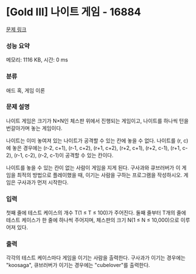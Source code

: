 # [Gold III] 나이트 게임 - 16884 

[문제 링크](https://www.acmicpc.net/problem/16884) 

### 성능 요약

메모리: 1116 KB, 시간: 0 ms

### 분류

애드 혹, 게임 이론

### 문제 설명

<p>나이트 게임은 크기가 N×N인 체스판 위에서 진행되는 게임이고, 나이트를 하나씩 턴을 번갈아가며 놓는 게임이다.</p>

<p>나이트는 이미 놓여져 있는 나이트가 공격할 수 있는 칸에 놓을 수 없다. 나이트를 (r, c)에 놓은 경우에는 (r-2, c+1), (r-1, c+2), (r+1, c+2), (r+2, c+1), (r+2, c-1), (r+1, c-2), (r-1, c-2), (r-2, c-1)이 공격할 수 있는 칸이다.</p>

<p>나이트를 놓을 수 있는 칸이 없는 사람이 게임을 지게 된다. 구사과와 큐브러버가 이 게임을 최적의 방법으로 플레이했을 때, 이기는 사람을 구하는 프로그램을 작성하시오. 게임은 구사과가 먼저 시작한다.</p>

### 입력 

 <p>첫째 줄에 테스트 케이스의 개수 T(1 ≤ T ≤ 100)가 주어진다. 둘째 줄부터 T개의 줄에 테스트 케이스가 한 줄에 하나씩 주어지며, 체스판의 크기 N(1 ≤ N ≤ 10,000)으로 이루어져 있다.</p>

### 출력 

 <p>각각의 테스트 케이스마다 게임을 이기는 사람을 출력한다. 구사과가 이기는 경우에는 "koosaga", 큐브러버가 이기는 경우에는 "cubelover"를 출력한다.</p>

